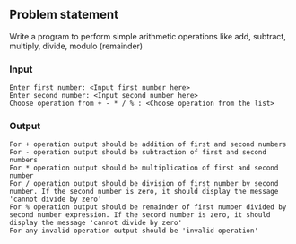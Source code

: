 ## Problem statement

Write a program to perform simple arithmetic operations like add, subtract, multiply, divide, modulo (remainder)

### Input

    Enter first number: <Input first number here>
    Enter second number: <Input second number here>
    Choose operation from + - * / % : <Choose operation from the list>

### Output

    For + operation output should be addition of first and second numbers
    For - operation output should be subtraction of first and second numbers
    For * operation output should be multiplication of first and second number
    For / operation output should be division of first number by second number. If the second number is zero, it should display the message 'cannot divide by zero'
    For % operation output should be remainder of first number divided by second number expression. If the second number is zero, it should display the message 'cannot divide by zero'
    For any invalid operation output should be 'invalid operation'
